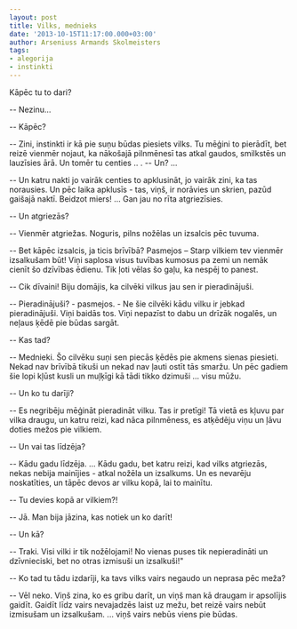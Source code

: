 ```yaml
---
layout: post
title: Vilks, mednieks
date: '2013-10-15T11:17:00.000+03:00'
author: Arseniuss Armands Skolmeisters
tags:
- alegorija
- instinkti
---
```


Kāpēc tu to dari?

-- Nezinu...

-- Kāpēc?

-- Zini, instinkti ir kā pie suņu būdas piesiets vilks. Tu mēģini to pierādīt, bet reizē vienmēr nojaut, ka nākošajā pilnmēnesī tas atkal gaudos, smilkstēs un lauzīsies ārā. Un tomēr tu centies ..
.
-- Un? ...

-- Un katru nakti jo vairāk centies to apklusināt, jo vairāk zini, ka tas norausies. Un pēc laika apklusīs - tas, viņš, ir norāvies un skrien, pazūd gaišajā naktī. Beidzot miers! ... Gan jau no rīta atgriezīsies.

-- Un atgriezās?

-- Vienmēr atgriežas. Noguris, pilns nožēlas un izsalcis pēc tuvuma.

-- Bet kāpēc izsalcis, ja ticis brīvībā?
Pasmejos – Starp vilkiem tev vienmēr izsalkušam būt! Viņi saplosa visus tuvības kumosus pa zemi un nemāk cienīt šo dzīvības ēdienu. Tik ļoti vēlas šo gaļu, ka nespēj to panest.

-- Cik dīvaini! Biju domājis, ka cilvēki vilkus jau sen ir pieradinājuši.

-- Pieradinājuši? - pasmejos. - Ne šie cilvēki kādu vilku ir jebkad pieradinājuši. Viņi baidās tos. Viņi nepazīst to dabu un drīzāk nogalēs, un neļaus ķēdē pie būdas sargāt.

-- Kas tad?

-- Mednieki. Šo cilvēku suņi sen piecās ķēdēs pie akmens sienas piesieti. Nekad nav brīvībā tikuši un nekad nav ļauti ostīt tās smaržu. Un pēc gadiem šie lopi kļūst kusli un muļķīgi kā tādi tikko dzimuši ... visu mūžu.

-- Un ko tu darīji?

-- Es negribēju mēģināt pieradināt vilku. Tas ir pretīgi! Tā vietā es kļuvu par vilka draugu, un katru reizi, kad nāca pilnmēness, es atķēdēju viņu un ļāvu doties mežos pie vilkiem.

-- Un vai tas līdzēja?

-- Kādu gadu līdzēja. ... Kādu gadu, bet katru reizi, kad vilks atgriezās, nekas nebija mainījies - atkal nožēla un izsalkums. Un es nevarēju noskatīties, un tāpēc devos ar vilku kopā, lai to mainītu.

-- Tu devies kopā ar vilkiem?!

-- Jā. Man bija jāzina, kas notiek un ko darīt!

-- Un kā?

-- Traki. Visi vilki ir tik nožēlojami! No vienas puses tik nepieradināti un dzīvnieciski, bet no otras izmisuši un izsalkuši!"

-- Ko tad tu tādu izdarīji, ka tavs vilks vairs negaudo un neprasa pēc meža?

-- Vēl neko. Viņš zina, ko es gribu darīt, un viņš man kā draugam ir apsolījis gaidīt. Gaidīt līdz vairs nevajadzēs laist uz mežu, bet reizē vairs nebūt izmisušam un izsalkušam. ... viņš vairs nebūs viens pie būdas.
